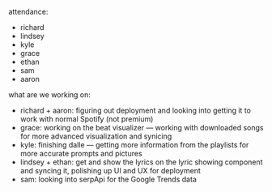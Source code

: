attendance:
 - richard
 - lindsey
 - kyle
 - grace
 - ethan
 - sam
 - aaron

what are we working on:
 - richard + aaron: figuring out deployment and looking into getting it to work with normal Spotify (not premium)
 - grace: working on the beat visualizer — working with downloaded songs for more advanced visualization and synicing
 - kyle: finishing dalle — getting more information from the playlists for more accurate prompts and pictures
 - lindsey + ethan: get and show the lyrics on the lyric showing component and syncing it, polishing up UI and UX for deployment
 - sam: looking into serpApi for the Google Trends data 
